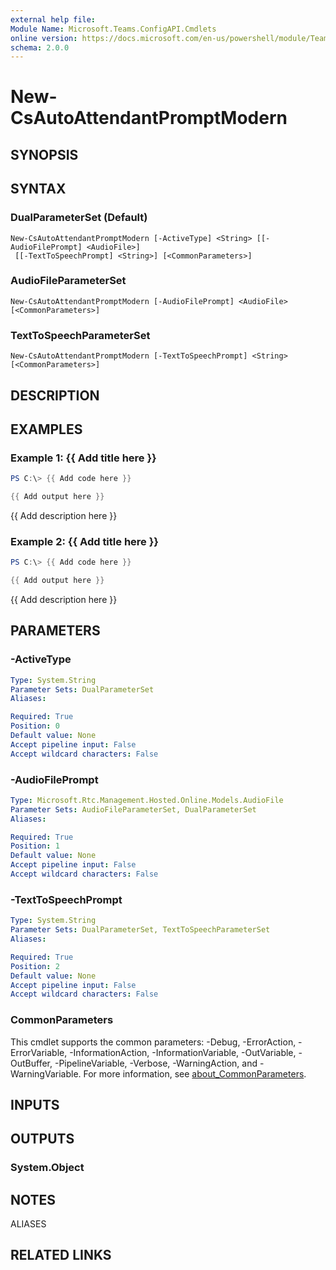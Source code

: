 ```yaml
---
external help file:
Module Name: Microsoft.Teams.ConfigAPI.Cmdlets
online version: https://docs.microsoft.com/en-us/powershell/module/Teams/new-csautoattendantpromptmodern
schema: 2.0.0
---
```


# New-CsAutoAttendantPromptModern

## SYNOPSIS


## SYNTAX

### DualParameterSet (Default)
```
New-CsAutoAttendantPromptModern [-ActiveType] <String> [[-AudioFilePrompt] <AudioFile>]
 [[-TextToSpeechPrompt] <String>] [<CommonParameters>]
```

### AudioFileParameterSet
```
New-CsAutoAttendantPromptModern [-AudioFilePrompt] <AudioFile> [<CommonParameters>]
```

### TextToSpeechParameterSet
```
New-CsAutoAttendantPromptModern [-TextToSpeechPrompt] <String> [<CommonParameters>]
```

## DESCRIPTION


## EXAMPLES

### Example 1: {{ Add title here }}
```powershell
PS C:\> {{ Add code here }}

{{ Add output here }}
```

{{ Add description here }}

### Example 2: {{ Add title here }}
```powershell
PS C:\> {{ Add code here }}

{{ Add output here }}
```

{{ Add description here }}

## PARAMETERS

### -ActiveType


```yaml
Type: System.String
Parameter Sets: DualParameterSet
Aliases:

Required: True
Position: 0
Default value: None
Accept pipeline input: False
Accept wildcard characters: False
```

### -AudioFilePrompt


```yaml
Type: Microsoft.Rtc.Management.Hosted.Online.Models.AudioFile
Parameter Sets: AudioFileParameterSet, DualParameterSet
Aliases:

Required: True
Position: 1
Default value: None
Accept pipeline input: False
Accept wildcard characters: False
```

### -TextToSpeechPrompt


```yaml
Type: System.String
Parameter Sets: DualParameterSet, TextToSpeechParameterSet
Aliases:

Required: True
Position: 2
Default value: None
Accept pipeline input: False
Accept wildcard characters: False
```

### CommonParameters
This cmdlet supports the common parameters: -Debug, -ErrorAction, -ErrorVariable, -InformationAction, -InformationVariable, -OutVariable, -OutBuffer, -PipelineVariable, -Verbose, -WarningAction, and -WarningVariable. For more information, see [about_CommonParameters](http://go.microsoft.com/fwlink/?LinkID=113216).

## INPUTS

## OUTPUTS

### System.Object

## NOTES

ALIASES

## RELATED LINKS

